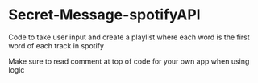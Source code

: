 # Secret-Message-spotifyAPI
Code to take user input and create a playlist where each word is the first word of each track in spotify

Make sure to read comment at top of code for your own app when using logic
